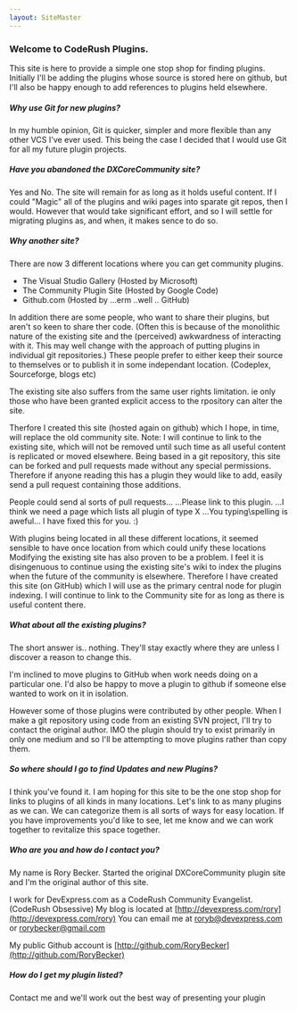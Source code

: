 ```yaml
---
layout: SiteMaster
---
```

### Welcome to CodeRush Plugins.
This site is here to provide a simple one stop shop for finding plugins.
Initially I'll be adding the plugins whose source is stored here on github, but I'll also be happy enough to add references to plugins held elsewhere.

##### Why use Git for new plugins?
In my humble opinion, Git is quicker, simpler and more flexible than any other VCS I've ever used. 
This being the case I decided that I would use Git for all my future plugin projects.

##### Have you abandoned the DXCoreCommunity site?
Yes and No. The site will remain for as long as it holds useful content. If I could "Magic" all of the plugins and wiki pages into sparate git repos, then I would. 
However that would take significant effort, and so I will settle for migrating plugins as, and when, it makes sence to do so.

##### Why another site?
There are now 3 different locations where you can get community plugins.
 * The Visual Studio Gallery (Hosted by Microsoft)
 * The Community Plugin Site (Hosted by Google Code)
 * Github.com (Hosted by ...erm ..well .. GitHub)
 
In addition there are some people, who want to share their plugins, but aren't so keen to share ther code. 
(Often this is because of the monolithic nature of the existing site and the (perceived) awkwardness of interacting with it. 
This may well change with the approach of putting plugins in individual git repositories.)
These people prefer to either keep their source to themselves or to publish it in some independant location. (Codeplex, Sourceforge, blogs etc)

The existing site also suffers from the same user rights limitation. ie only those who have been granted explicit access to the rpository can alter the site.

Therfore I created this site (hosted again on github) which I hope, in time, will replace the old community site. 
Note: I will continue to link to the existing site, which will not be removed until such time as all useful content is replicated or moved elsewhere.
Being based in a git repository, this site can be forked and pull requests made without any special permissions. 
Therefore if anyone reading this has a plugin they would like to add, easily send a pull request containing those additions.

People could send al sorts of pull requests...
...Please link to this plugin.
...I think we need a page which lists all plugin of type X
...You typing\spelling is aweful... I have fixed this for you. :)

 
With plugins being located in all these different locations, it seemed sensible to have once location from which could unify these locations
Modifying the existing site has also proven to be a problem. 
I feel it is disingenuous to continue using the existing site's wiki to index the plugins when the future of the community is elsewhere.
Therefore I have created this site (on GitHub) which I will use as the primary central node for plugin indexing. 
I will continue to link to the Community site for as long as there is useful content there.

##### What about all the existing plugins?
The short answer is.. nothing. They'll stay exactly where they are unless I discover a reason to change this.

I'm inclined to move plugins to GitHub when work needs doing on a particular one.
I'd also be happy to move a plugin to github if someone else wanted to work on it in isolation.

However some of those plugins were contributed by other people. 
When I make a git repository using code from an existing SVN project, I'll try to contact the original author. 
IMO the plugin should try to exist primarily in only one medium and so I'll be attempting to move plugins rather than copy them.

##### So where should I go to find Updates and new Plugins?
I think you've found it. I am hoping for this site to be the one stop shop for links to plugins of all kinds in many locations.
Let's link to as many plugins as we can. We can categorize them is all sorts of ways for easy location. 
If you have improvements you'd like to see, let me know and we can work together to revitalize this space together.

##### Who are you and how do I contact you?
My name is Rory Becker. Started the original DXCoreCommunity plugin site and I'm the original author of this site.

I work for DevExpress.com as a CodeRush Community Evangelist. (CodeRush Obsessive)
My blog is located at [http://devexpress.com/rory](http://devexpress.com/rory)
You can email me at [roryb@devexpress.com](mailto:roryb@devexpress.com) or [rorybecker@gmail.com](mailto:rorybecker@gmail.com)

My public Github account is [http://github.com/RoryBecker](http://github.com/RoryBecker)


##### How do I get my plugin listed?
Contact me and we'll work out the best way of presenting your plugin
